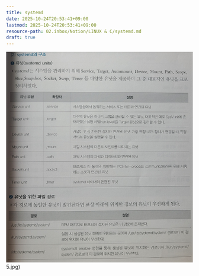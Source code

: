 ```yaml
---
title: systemd
date: 2025-10-24T20:53:41+09:00
lastmod: 2025-10-24T20:53:41+09:00
resource-path: 02.inbox/Notion/LINUX & C/systemd.md
draft: true
---
```

![20230810_083545](../../../08.media/20230810083545.jpg)5.jpg)